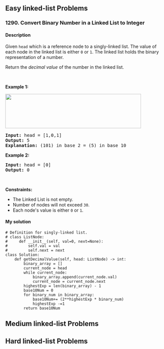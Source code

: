## Easy linked-list Problems
### 1290. Convert Binary Number in a Linked List to Integer
#### Description
<div><p>Given <code>head</code> which is a reference node to a singly-linked list. The value of each node in the linked list is either <code>0</code> or <code>1</code>. The linked list holds the binary representation of a number.</p>

<p>Return the <em>decimal value</em> of the number in the linked list.</p>

<p>&nbsp;</p>
<p><strong>Example 1:</strong></p>
<img alt="" src="https://assets.leetcode.com/uploads/2019/12/05/graph-1.png" style="width: 426px; height: 108px;">
<pre><strong>Input:</strong> head = [1,0,1]
<strong>Output:</strong> 5
<strong>Explanation:</strong> (101) in base 2 = (5) in base 10
</pre>

<p><strong>Example 2:</strong></p>

<pre><strong>Input:</strong> head = [0]
<strong>Output:</strong> 0
</pre>

<p>&nbsp;</p>
<p><strong>Constraints:</strong></p>

<ul>
	<li>The Linked List is not empty.</li>
	<li>Number of nodes&nbsp;will not exceed <code>30</code>.</li>
	<li>Each node's value is either&nbsp;<code>0</code> or <code>1</code>.</li>
</ul>
</div>

#### My solution
```
# Definition for singly-linked list.
# class ListNode:
#     def __init__(self, val=0, next=None):
#         self.val = val
#         self.next = next
class Solution:
    def getDecimalValue(self, head: ListNode) -> int:
        binary_array = []
        current_node = head
        while current_node:
            binary_array.append(current_node.val)
            current_node = current_node.next
        highestExp = len(binary_array) - 1
        base10Num = 0
        for binary_num in binary_array:
            base10Num+= (2**highestExp * binary_num)
            highestExp -=1
        return base10Num
```
## Medium linked-list Problems
## Hard linked-list Problems
